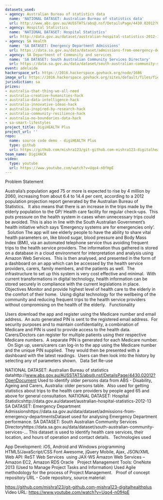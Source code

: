 ```yaml
---
datasets_used:
- agency: Australian Bureau of statistics data
  name: 'NATIONAL DATASET: Australian Bureau of statistics data'
  url: http://www.abs.gov.au/AUSSTATS/abs@.nsf/DetailsPage/4430.02012?OpenDocument
- agency: Hospital Statistics
  name: 'NATIONAL DATASET: Hospital Statistics'
  url: http://data.gov.au/dataset/australian-hospital-statistics-2012-13
- agency: SA Health
  name: 'SA DATASET: Emergency Department Admissions'
  url: https://data.sa.gov.au/data/dataset/admissions-from-emergency-departments
- agency: SA Department of Community and services
  name: 'SA DATASET: South Australian Community Services Directory'
  url: https://data.sa.gov.au/data/dataset/south-australian-community-services-...
event: adelaide
hackerspace_url: https://2016.hackerspace.govhack.org/node/1686
image_url: https://2016.hackerspace.govhack.org/sites/default/files/field/image/logo_17.png
jurisdiction: sa
prizes:
- australia-that-thing-we-all-need
- australia-creative-humanities-hack
- australia-data-intelligence-hack
- australia-innovative-ideas-hack
- australia-inspired-by-research-hack
- australia-community-resilience-hack
- australia-no-boundaries-data-hack
- sa-smart-lifestyles
project_title: DigiHEALTH Plus
project_url: ''
repo:
  name: source code demo - digiHEALTH Plus
  type: github
  url: https://github.com/mishra123/git-github.com-mishra123-digitalhealthplus
team_name: DigiHACK
video:
  type: youtube
  url: https://www.youtube.com/watch?v=Uqo4-n0fHpE
---
```


Problem Statement​​​​​​​

Australia’s population aged 75 or more is expected to rise by 4 million by 2060, increasing from about 6.4 to 14.4 per cent, according to a 2012 population projection report generated by the Australian Bureau of Statistics.  
It also means that there is an increase in the trips made by the elderly population to the GP/ Health care facility for regular check-ups.  This puts pressure on the health system in cases when unnecessary trips could be avoided. This is also in line with the South Australian Government’s health initiative which says ‘Emergency systems are for emergencies only’.   
 
Solution 
The app will see elderly people to have the ability to share vital health parameters on, like blood sugar, blood pressure and Body Mass Index (BMI), via an automated telephone service thus avoiding frequent trips to the health service providers.
The information thus gathered is stored on a database in a cloud environment for interpretation and analysis using Amazon Web Services.  This is then analysed, and presented in the form of a dashboard on an app which can be accessed by the health service providers, carers, family members, and the patients as well.  The infrastructure to set up this system is very cost effective and minimal.  With current transformations in digital technology, health information can be stored securely in compliance with the current legislations in place.
 
Objectives
Monitor and provide highest level of health care to the elderly in the comfort of their home.  Using digital technology for the wellbeing of the community and reducing frequent trips to the health service providers without compromising on the health of the elderly.
 
Functionality

Users download the app and register using the Medicare number and email address.  An auto generated PIN is sent to the registered email address.  For security purposes and to maintain confidentiality, a combination of Medicare and PIN is used to provide access to the health data.  
Carers/Doctors can register for multiple patients using their respective Medicare numbers.  A separate PIN is generated for each Medicare number.  
On Sign up, users/carers can log-in to the app using the Medicare number and the unique PIN supplied.  They would then be presented with a dashboard with the latest readings.  Users can then look into the history by selecting any of parameters shown.
 
Data Set Re-use

NATIONAL DATASET: Australian Bureau of statistics datahttp://www.abs.gov.au/AUSSTATS/abs@.nsf/DetailsPage/4430.02012?OpenDocument
Used to identify older persons data from ABS - Disability, Ageing and Carers, Australia: older persons table.  Also used for getting statistics about trips to the health care providers by people aged 65 and above for general consultation. 
NATIONAL DATASET: Hospital Statisticshttp://data.gov.au/dataset/australian-hospital-statistics-2012-13 
SA DATASET: Emergency Department Admissionshttps://data.sa.gov.au/data/dataset/admissions-from-emergency-departmentsDataset used for analysing Emergency Department performance.
SA DATASET: South Australian Community Services Directoryhttps://data.sa.gov.au/data/dataset/south-australian-community-services-...
This dataset is used to identify health care services, their location, and hours of operation and contact details.
 
Technologies used

App Development:
iOS, Android and Windows programming
HTML5/JavaScript/CSS
Font Awesome, jQuery Mobile, Ajax, JSON/XML
 
Web API:
ReST Web Services  using JAX-WS 
Amazon Web Services – Amazon EC2, Amazon RDS 
Oracle 
 
Project Management Tools:
OneNote 2013 (Used to Manage Project Tasks and Information)
Used Agile methodology for the process of Project Management. 
 
Proof of concept repository URL - Code repository, source material:

https://github.com/mishra123/git-github.com-mishra123-digitalhealthplus
​​​​​​​Video URL:
https://www.youtube.com/watch?v=Uqo4-n0fHpE